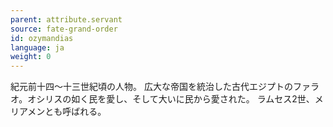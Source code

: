 ```yaml
---
parent: attribute.servant
source: fate-grand-order
id: ozymandias
language: ja
weight: 0
---
```


紀元前十四～十三世紀頃の人物。
広大な帝国を統治した古代エジプトのファラオ。オシリスの如く民を愛し、そして大いに民から愛された。
ラムセス2世、メリアメンとも呼ばれる。
